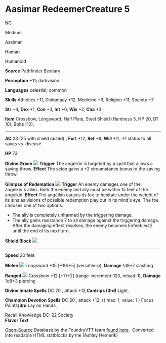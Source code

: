 # Aasimar RedeemerCreature 5

NG

Medium

Aasimar

Human

Humanoid

**Source** Pathfinder Bestiary

**Perception** +11; darkvision

**Languages** celestial, common

**Skills** Athletics +11, Diplomacy +12, Medicine +9, Religion +11, Society +7

**Str** +4, **Dex** +1, **Con** +3, **Int** +0, **Wis** +2, **Cha** +3

**Item** Crossbow, Longsword, Half Plate, Steel Shield (Hardness 5, HP 20, BT 10), Bolts (10),

---

**AC** 23 (25 with shield raised) ; **Fort** +12, **Ref** +8, **Will** +11; +1 status to all saves vs. disease

**HP** 73;

**Divine Grace** ![](https://pathfinderdashboard.com/Images/Actions/Reaction.png) **Trigger** The angelkin is targeted by a spell that allows a saving throw. **Effect** The scion gains a +2 circumstance bonus to the saving throw.

**Glimpse of Redemption** ![](https://pathfinderdashboard.com/Images/Actions/Reaction.png) **Trigger** An enemy damages one of the angelkin's allies. Both the enemy and ally must be within 15 feet of the angelkin. **Effect** The angelkin causes its foe to hesitate under the weight of its sins as visions of possible redemption play out in its mind's eye. The foe chooses one of two options:

-   The ally is completely unharmed by the triggering damage.
-   The ally gains resistance 7 to all damage against the triggering damage. After the damaging effect resolves, the enemy becomes Enfeebled 2 until the end of its next turn.

**Shield Block** ![](https://pathfinderdashboard.com/Images/Actions/Reaction.png) 

---

**Speed** 20 feet;

**Melee** ![](https://pathfinderdashboard.com/Images/Actions/OneAction.png) Longsword +15 [+10/+5] (versatile-p), **Damage** 1d8+7 slashing

**Ranged** ![](https://pathfinderdashboard.com/Images/Actions/OneAction.png) Crossbow +12 [+7/+2] (range-increment-120, reload-1), **Damage** 1d8+3 piercing

**Divine Innate Spells** DC 20 , attack +12;**Cantrips (3rd)** Light,

**Champion Devotion Spells** DC 20 , attack +12; ({ max: 1, value: 1 } Focus Points)**3rd** Lay on Hands,

Recall Knowledge DC: 22 Society  
**Flavor Text**

[Open-Source](https://gitlab.com/hooking/foundry-vtt---pathfinder-2e/-/blob/master/LICENSE) Database by the FoundryVTT team [found here.](https://gitlab.com/hooking/foundry-vtt---pathfinder-2e/-/tree/master/packs/data)  Converted into readable HTML statblocks by me (Ashley Hemerik)